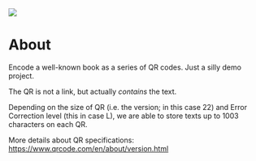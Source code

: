<a href="https://paypal.me/benckx/2">
<img src="https://img.shields.io/badge/Donate-PayPal-green.svg"/>
</a>

# About

Encode a well-known book as a series of QR codes. Just a silly demo project.

The QR is not a link, but actually _contains_ the text.

Depending on the size of QR (i.e. the version; in this case 22) and Error Correction level (this in case L), we are able
to store texts up to 1003 characters on each QR.

More details about QR specifications:
https://www.qrcode.com/en/about/version.html

